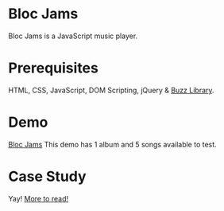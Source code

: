 # Bloc Jams
Bloc Jams is a JavaScript music player.

# Prerequisites
HTML, CSS, JavaScript, DOM Scripting, jQuery & <a href="http://buzz.jaysalvat.com/" target="_blank">Buzz Library</a>.

# Demo
<a href="http://bloc-jams-realtimschmidt.netlify.com/" target="_blank">Bloc Jams</a>
This demo has 1 album and 5 songs available to test.

# Case Study
Yay! <a href="http://realtimschmidt.com/portfolio/blocjams.html" target="_blank">More to read!</a>
